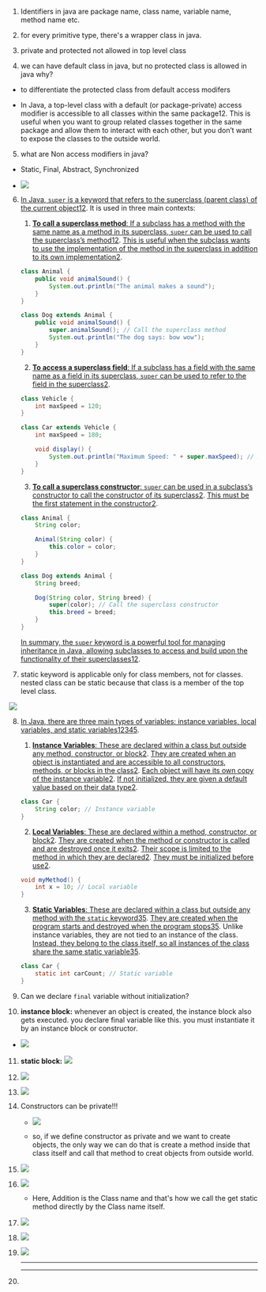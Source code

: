 1. Identifiers in java are package name, class name, variable name, method name etc.

2. for every primitive type, there's a wrapper class in java.

3. private and protected not allowed in top level class

4. we can have default class in java, but no protected class is allowed in java why?
- to differentiate the protected class from default access modifers

- In Java, a top-level class with a default (or package-private) access modifier is accessible to all classes within the same package12. This is useful when you want to group related classes together in the same package and allow them to interact with each other, but you don’t want to expose the classes to the outside world.
5. what are Non access modifiers in java?
* Static, Final, Abstract, Synchronized

* ![](assets/2024-01-05-18-14-43-image.png)
6. [In Java, `super` is a keyword that refers to the superclass (parent class) of the current object](https://www.w3schools.com/java/ref_keyword_super.asp)[1](https://www.w3schools.com/java/ref_keyword_super.asp)[2](https://www.geeksforgeeks.org/super-keyword/). It is used in three main contexts:
   
   1. [**To call a superclass method**: If a subclass has a method with the same name as a method in its superclass, `super` can be used to call the superclass’s method](https://www.w3schools.com/java/ref_keyword_super.asp)[1](https://www.w3schools.com/java/ref_keyword_super.asp)[2](https://www.geeksforgeeks.org/super-keyword/). [This is useful when the subclass wants to use the implementation of the method in the superclass in addition to its own implementation](https://www.geeksforgeeks.org/super-keyword/)[2](https://www.geeksforgeeks.org/super-keyword/).
   
   ```java
   class Animal {
       public void animalSound() {
           System.out.println("The animal makes a sound");
       }
   }
   
   class Dog extends Animal {
       public void animalSound() {
           super.animalSound(); // Call the superclass method
           System.out.println("The dog says: bow wow");
       }
   }
   ```
   
   2. [**To access a superclass field**: If a subclass has a field with the same name as a field in its superclass, `super` can be used to refer to the field in the superclass](https://www.geeksforgeeks.org/super-keyword/)[2](https://www.geeksforgeeks.org/super-keyword/).
   
   ```java
   class Vehicle {
       int maxSpeed = 120;
   }
   
   class Car extends Vehicle {
       int maxSpeed = 180;
   
       void display() {
           System.out.println("Maximum Speed: " + super.maxSpeed); // Refers to maxSpeed in Vehicle
       }
   }
   ```
   
   3. [**To call a superclass constructor**: `super` can be used in a subclass’s constructor to call the constructor of its superclass](https://www.w3schools.com/java/ref_keyword_super.asp)[2](https://www.geeksforgeeks.org/super-keyword/). [This must be the first statement in the constructor](https://www.w3schools.com/java/ref_keyword_super.asp)[2](https://www.geeksforgeeks.org/super-keyword/).
   
   ```java
   class Animal {
       String color;
   
       Animal(String color) {
           this.color = color;
       }
   }
   
   class Dog extends Animal {
       String breed;
   
       Dog(String color, String breed) {
           super(color); // Call the superclass constructor
           this.breed = breed;
       }
   }
   ```
   
   [In summary, the `super` keyword is a powerful tool for managing inheritance in Java, allowing subclasses to access and build upon the functionality of their superclasses](https://www.w3schools.com/java/ref_keyword_super.asp)[1](https://www.w3schools.com/java/ref_keyword_super.asp)[2](https://www.geeksforgeeks.org/super-keyword/).

7. static keyword is applicable only for class members, not for classes. nested class can be static because that class is a member of the top level class.

![](assets/2024-01-05-18-43-48-image.png)

8. [In Java, there are three main types of variables: instance variables, local variables, and static variables](https://learnjava.co.in/what-is-the-difference-between-a-local-instance-and-static-variable-in-java/)[1](https://learnjava.co.in/what-is-the-difference-between-a-local-instance-and-static-variable-in-java/)[2](https://www.geeksforgeeks.org/difference-between-instance-variable-and-local-variable/)[3](https://stackoverflow.com/questions/21204589/static-vs-instance-variables-difference)[4](https://www.javatpoint.com/java-variables)[5](https://www.onlinetutorialspoint.com/java/java-variable-types.html).
   
   1. [**Instance Variables**: These are declared within a class but outside any method, constructor, or block](https://www.geeksforgeeks.org/difference-between-instance-variable-and-local-variable/)[2](https://www.geeksforgeeks.org/difference-between-instance-variable-and-local-variable/). [They are created when an object is instantiated and are accessible to all constructors, methods, or blocks in the class](https://www.geeksforgeeks.org/difference-between-instance-variable-and-local-variable/)[2](https://www.geeksforgeeks.org/difference-between-instance-variable-and-local-variable/). [Each object will have its own copy of the instance variable](https://www.geeksforgeeks.org/difference-between-instance-variable-and-local-variable/)[2](https://www.geeksforgeeks.org/difference-between-instance-variable-and-local-variable/). [If not initialized, they are given a default value based on their data type](https://learnjava.co.in/what-is-the-difference-between-a-local-instance-and-static-variable-in-java/)[2](https://www.geeksforgeeks.org/difference-between-instance-variable-and-local-variable/).
   
   ```java
   class Car {
       String color; // Instance variable
   }
   ```
   
   2. [**Local Variables**: These are declared within a method, constructor, or block](https://learnjava.co.in/what-is-the-difference-between-a-local-instance-and-static-variable-in-java/)[2](https://www.geeksforgeeks.org/difference-between-instance-variable-and-local-variable/). [They are created when the method or constructor is called and are destroyed once it exits](https://learnjava.co.in/what-is-the-difference-between-a-local-instance-and-static-variable-in-java/)[2](https://www.geeksforgeeks.org/difference-between-instance-variable-and-local-variable/). [Their scope is limited to the method in which they are declared](https://learnjava.co.in/what-is-the-difference-between-a-local-instance-and-static-variable-in-java/)[2](https://www.geeksforgeeks.org/difference-between-instance-variable-and-local-variable/). [They must be initialized before use](https://learnjava.co.in/what-is-the-difference-between-a-local-instance-and-static-variable-in-java/)[2](https://www.geeksforgeeks.org/difference-between-instance-variable-and-local-variable/).
   
   ```java
   void myMethod() {
       int x = 10; // Local variable
   }
   ```
   
   3. [**Static Variables**: These are declared within a class but outside any method with the `static` keyword](https://learnjava.co.in/what-is-the-difference-between-a-local-instance-and-static-variable-in-java/)[3](https://stackoverflow.com/questions/21204589/static-vs-instance-variables-difference)[5](https://www.onlinetutorialspoint.com/java/java-variable-types.html). [They are created when the program starts and destroyed when the program stops](https://stackoverflow.com/questions/21204589/static-vs-instance-variables-difference)[3](https://stackoverflow.com/questions/21204589/static-vs-instance-variables-difference)[5](https://www.onlinetutorialspoint.com/java/java-variable-types.html). Unlike instance variables, they are not tied to an instance of the class. [Instead, they belong to the class itself, so all instances of the class share the same static variable](https://stackoverflow.com/questions/21204589/static-vs-instance-variables-difference)[3](https://stackoverflow.com/questions/21204589/static-vs-instance-variables-difference)[5](https://www.onlinetutorialspoint.com/java/java-variable-types.html).
   
   ```java
   class Car {
       static int carCount; // Static variable
   }
   ```

9. Can we declare `final` variable without initialization?

10. **instance block:** whenever an object is created, the instance block also gets executed. you declare final variable like this. you must instantiate it by an instance block or constructor.
* ![](assets/2024-01-05-19-17-30-image.png)
11. **static block:** ![](assets/2024-01-05-19-21-30-image.png)

12. ![](assets/2024-01-05-20-18-16-image.png)

13. ![](assets/2024-01-05-20-21-14-image.png)

14. Constructors can be private!!!
    
    * ![](assets/2024-01-05-20-24-26-image.png)
    
    * so, if we define constructor as private and we want to create objects, the only way we can do that is create a method inside that class itself and call that method to creat objects from outside world.

15. ![](assets/2024-01-05-20-30-15-image.png)

16. ![](assets/2024-01-05-20-32-02-image.png)
    
    * Here, Addition is the Class name and that's how we call the get static method directly by the Class name itself.

17. ![](assets/2024-01-05-20-34-25-image.png)

18. ![](assets/2024-01-05-20-35-32-image.png)

19. ![](assets/2024-01-05-20-37-14-image.png)
    
    -------
    
    -------

20. 
